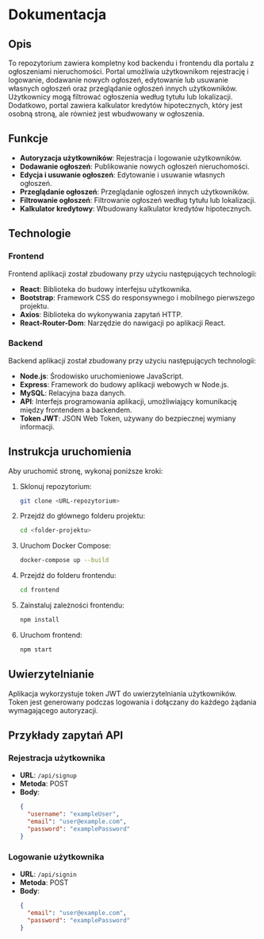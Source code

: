 # Dokumentacja

## Opis

To repozytorium zawiera kompletny kod backendu i frontendu dla portalu z ogłoszeniami nieruchomości. Portal umożliwia użytkownikom rejestrację i logowanie, dodawanie nowych ogłoszeń, edytowanie lub usuwanie własnych ogłoszeń oraz przeglądanie ogłoszeń innych użytkowników. Użytkownicy mogą filtrować ogłoszenia według tytułu lub lokalizacji. Dodatkowo, portal zawiera kalkulator kredytów hipotecznych, który jest osobną stroną, ale również jest wbudwowany w ogłoszenia.

## Funkcje

- **Autoryzacja użytkowników**: Rejestracja i logowanie użytkowników.
- **Dodawanie ogłoszeń**: Publikowanie nowych ogłoszeń nieruchomości.
- **Edycja i usuwanie ogłoszeń**: Edytowanie i usuwanie własnych ogłoszeń.
- **Przeglądanie ogłoszeń**: Przeglądanie ogłoszeń innych użytkowników.
- **Filtrowanie ogłoszeń**: Filtrowanie ogłoszeń według tytułu lub lokalizacji.
- **Kalkulator kredytowy**: Wbudowany kalkulator kredytów hipotecznych.

## Technologie

### Frontend

Frontend aplikacji został zbudowany przy użyciu następujących technologii:
- **React**: Biblioteka do budowy interfejsu użytkownika.
- **Bootstrap**: Framework CSS do responsywnego i mobilnego pierwszego projektu.
- **Axios**: Biblioteka do wykonywania zapytań HTTP.
- **React-Router-Dom**: Narzędzie do nawigacji po aplikacji React.

### Backend

Backend aplikacji został zbudowany przy użyciu następujących technologii:
- **Node.js**: Środowisko uruchomieniowe JavaScript.
- **Express**: Framework do budowy aplikacji webowych w Node.js.
- **MySQL**: Relacyjna baza danych.
- **API**: Interfejs programowania aplikacji, umożliwiający komunikację między frontendem a backendem.
- **Token JWT**: JSON Web Token, używany do bezpiecznej wymiany informacji.


## Instrukcja uruchomienia

Aby uruchomić stronę, wykonaj poniższe kroki:

1. Sklonuj repozytorium:
   ```bash
   git clone <URL-repozytorium>
   ```

2. Przejdź do głównego folderu projektu:
   ```bash
   cd <folder-projektu>
   ```

3. Uruchom Docker Compose:
   ```bash
   docker-compose up --build
   ```

4. Przejdź do folderu frontendu:
   ```bash
   cd frontend
   ```

5. Zainstaluj zależności frontendu:
   ```bash
   npm install
   ```

6. Uruchom frontend:
   ```bash
   npm start
   ```


## Uwierzytelnianie

Aplikacja wykorzystuje token JWT do uwierzytelniania użytkowników. Token jest generowany podczas logowania i dołączany do każdego żądania wymagającego autoryzacji.

## Przykłady zapytań API

### Rejestracja użytkownika

- **URL**: `/api/signup`
- **Metoda**: POST
- **Body**:
  ```json
  {
    "username": "exampleUser",
    "email": "user@example.com",
    "password": "examplePassword"
  }
  ```

### Logowanie użytkownika

- **URL**: `/api/signin`
- **Metoda**: POST
- **Body**:
  ```json
  {
    "email": "user@example.com",
    "password": "examplePassword"
  }
  ```


